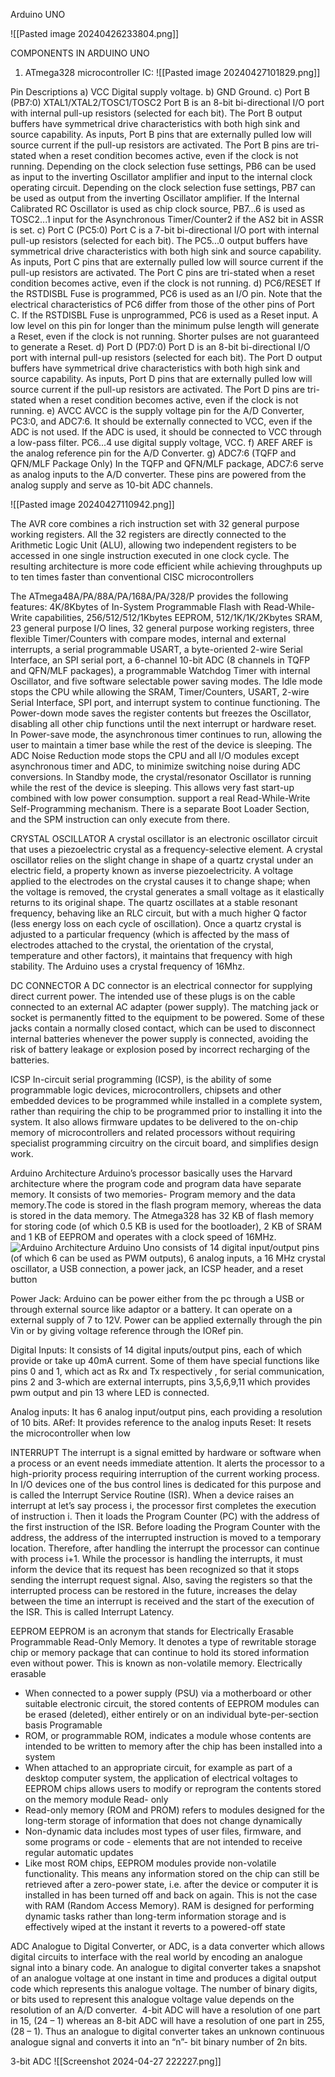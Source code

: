 
Arduino UNO

![[Pasted image 20240426233804.png]]

COMPONENTS IN ARDUINO UNO

1) ATmega328 microcontroller IC: 
![[Pasted image 20240427101829.png]]

Pin Descriptions
a) VCC
Digital supply voltage.
b) GND
Ground.
c) Port B (PB7:0) XTAL1/XTAL2/TOSC1/TOSC2
Port B is an 8-bit bi-directional I/O port with internal pull-up resistors (selected for each bit). The Port B output buffers have symmetrical drive characteristics with both high sink and source capability. As inputs, Port B pins that are externally pulled low will source current if the pull-up resistors are activated. The Port B pins are tri-stated when a reset condition becomes active, even if the clock is not running. Depending on the clock selection fuse settings, PB6 can be used as input to the inverting Oscillator amplifier and input to the internal clock operating circuit. Depending on the clock selection fuse settings, PB7 can be used as output from the inverting Oscillator amplifier.
If the Internal Calibrated RC Oscillator is used as chip clock source, PB7...6 is used as TOSC2...1 input for the Asynchronous Timer/Counter2 if the AS2 bit in ASSR is set.
c) Port C (PC5:0)
Port C is a 7-bit bi-directional I/O port with internal pull-up resistors (selected for each bit). The PC5...0 output buffers have symmetrical drive characteristics with both high sink and source capability. As inputs, Port C pins that are externally pulled low will source current if the pull-up resistors are activated. The Port C pins are tri-stated when a reset condition becomes active, even if the clock is not running.
d) PC6/RESET
If the RSTDISBL Fuse is programmed, PC6 is used as an I/O pin. Note that the electrical characteristics of PC6 differ from those of the other pins of Port C.
If the RSTDISBL Fuse is unprogrammed, PC6 is used as a Reset input. A low level on this pin for longer than the minimum pulse length will generate a Reset, even if the clock is not running.  Shorter pulses are not guaranteed to generate a Reset.
d) Port D (PD7:0)
Port D is an 8-bit bi-directional I/O port with internal pull-up resistors (selected for each bit). The Port D output buffers have symmetrical drive characteristics with both high sink and source capability. As inputs, Port D pins that are externally pulled low will source current if the pull-up resistors are activated. The Port D pins are tri-stated when a reset condition becomes active, even if the clock is not running.
e) AVCC
AVCC is the supply voltage pin for the A/D Converter, PC3:0, and ADC7:6. It should be externally connected to VCC, even if the ADC is not used. If the ADC is used, it should be connected to VCC through a low-pass filter. PC6...4 use digital supply voltage, VCC.
f) AREF
AREF is the analog reference pin for the A/D Converter.
g) ADC7:6 (TQFP and QFN/MLF Package Only)
In the TQFP and QFN/MLF package, ADC7:6 serve as analog inputs to the A/D converter. These pins are powered from the analog supply and serve as 10-bit ADC channels.

![[Pasted image 20240427110942.png]]


The AVR core combines a rich instruction set with 32 general purpose working registers. All the 32 registers are directly connected to the Arithmetic Logic Unit (ALU), allowing two independent registers to be accessed in one single instruction executed in one clock cycle. The resulting architecture is more code efficient while achieving throughputs up to ten times faster than conventional CISC microcontrollers

The ATmega48A/PA/88A/PA/168A/PA/328/P provides the following features: 4K/8Kbytes of In-System Programmable Flash with Read-While-Write capabilities, 256/512/512/1Kbytes EEPROM, 512/1K/1K/2Kbytes SRAM, 23 general purpose I/O lines, 32 general purpose working registers, three flexible Timer/Counters with compare modes, internal and external interrupts, a serial programmable USART, a byte-oriented 2-wire Serial Interface, an SPI serial port, a 6-channel 10-bit ADC (8 channels in TQFP and QFN/MLF packages), a programmable Watchdog Timer with internal Oscillator, and five software selectable power saving modes. The Idle mode stops the CPU while allowing the SRAM, Timer/Counters, USART, 2-wire Serial Interface, SPI port, and interrupt system to continue functioning. The Power-down mode saves the register contents but freezes the Oscillator, disabling all other chip functions until the next interrupt or hardware reset. In Power-save mode, the asynchronous timer continues to run, allowing the user to maintain a timer base while the rest of the device is sleeping. The ADC Noise Reduction mode stops the CPU and all I/O modules except asynchronous timer and ADC, to minimize switching noise during ADC conversions. In Standby mode, the crystal/resonator Oscillator is running while the rest of the device is sleeping. This allows very fast start-up combined with low power consumption.
support a real Read-While-Write Self-Programming mechanism. There is a separate Boot Loader Section, and the SPM instruction can only execute from there.

CRYSTAL OSCILLATOR
A crystal oscillator is an electronic oscillator circuit that uses a piezoelectric crystal as a frequency-selective element. A crystal oscillator relies on the slight change in shape of a quartz crystal under an electric field, a property known as inverse piezoelectricity. A voltage applied to the electrodes on the crystal causes it to change shape; when the voltage is removed, the crystal generates a small voltage as it elastically returns to its original shape. The quartz oscillates at a stable resonant frequency, behaving like an RLC circuit, but with a much higher Q factor (less energy loss on each cycle of oscillation). Once a quartz crystal is adjusted to a particular frequency (which is affected by the mass of electrodes attached to the crystal, the orientation of the crystal, temperature and other factors), it maintains that frequency with high stability.
The Arduino uses a crystal frequency of 16Mhz.

DC CONNECTOR
A DC connector is an electrical connector for supplying direct current power. The intended use of these plugs is on the cable connected to an external AC adapter (power supply). The matching jack or socket is permanently fitted to the equipment to be powered. Some of these jacks contain a normally closed contact, which can be used to disconnect internal batteries whenever the power supply is connected, avoiding the risk of battery leakage or explosion posed by incorrect recharging of the batteries.

ICSP
 In-circuit serial programming (ICSP), is the ability of some programmable logic devices, microcontrollers, chipsets and other embedded devices to be programmed while installed in a complete system, rather than requiring the chip to be programmed prior to installing it into the system. It also allows firmware updates to be delivered to the on-chip memory of microcontrollers and related processors without requiring specialist programming circuitry on the circuit board, and simplifies design work.

Arduino Architecture
Arduino’s processor basically uses the Harvard architecture where the program code and program data have separate memory. It consists of two memories- Program memory and the data memory.The code is stored in the flash program memory, whereas the data is stored in the data memory. The Atmega328 has 32 KB of flash memory for storing code (of which 0.5 KB is used for the bootloader), 2 KB of SRAM and 1 KB of EEPROM and operates with a clock speed of 16MHz.
![Arduino Architecture](https://www.elprocus.com/wp-content/uploads/2013/08/2.jpg)
Arduino Uno consists of 14 digital input/output pins (of which 6 can be used as PWM outputs), 6 analog inputs, a 16 MHz crystal oscillator, a USB connection, a power jack, an ICSP header, and a reset button

Power Jack:  Arduino can be power either from the pc through a USB or through external source like adaptor or a battery. It can operate on a external supply of 7 to 12V. Power can be applied externally through the pin Vin or by giving voltage reference through the IORef pin.

Digital Inputs: It consists of 14 digital inputs/output pins, each of which provide or take up 40mA current. Some of them have special functions like pins 0 and 1, which act as Rx and Tx respectively , for serial communication, pins 2 and 3-which are external interrupts, pins 3,5,6,9,11 which provides pwm output and pin 13 where LED is connected.

Analog inputs: It has 6 analog input/output pins, each providing a resolution of 10 bits.
ARef: It provides reference to the analog inputs
Reset: It resets the microcontroller when low

INTERRUPT
The interrupt is a signal emitted by hardware or software when a process or an event needs immediate attention. It alerts the processor to a high-priority process requiring interruption of the current working process. In I/O devices one of the bus control lines is dedicated for this purpose and is called the Interrupt Service Routine (ISR). 
When a device raises an interrupt at let’s say process i, the processor first completes the execution of instruction i. Then it loads the Program Counter (PC) with the address of the first instruction of the ISR. Before loading the Program Counter with the address, the address of the interrupted instruction is moved to a temporary location. Therefore, after handling the interrupt the processor can continue with process i+1.
While the processor is handling the interrupts, it must inform the device that its request has been recognized so that it stops sending the interrupt request signal. Also, saving the registers so that the interrupted process can be restored in the future, increases the delay between the time an interrupt is received and the start of the execution of the ISR. This is called Interrupt Latency.

EEPROM
EEPROM is an acronym that stands for Electrically Erasable Programmable Read-Only Memory. It denotes a type of rewritable storage chip or memory package that can continue to hold its stored information even without power. This is known as non-volatile memory.
Electrically erasable
- When connected to a power supply (PSU) via a motherboard or other suitable electronic circuit, the stored contents of EEPROM modules can be erased (deleted), either entirely or on an individual byte-per-section basis
Programable
- ROM, or programmable ROM, indicates a module whose contents are intended to be written to memory after the chip has been installed into a system
- When attached to an appropriate circuit, for example as part of a desktop computer system, the application of electrical voltages to EEPROM chips allows users to modify or reprogram the contents stored on the memory module
Read- only
- Read-only memory (ROM and PROM) refers to modules designed for the long-term storage of information that does not change dynamically
- Non-dynamic data includes most types of user files, firmware, and some programs or code - elements that are not intended to receive regular automatic updates
- Like most ROM chips, EEPROM modules provide non-volatile functionality. This means any information stored on the chip can still be retrieved after a zero-power state, i.e. after the device or computer it is installed in has been turned off and back on again. This is not the case with RAM (Random Access Memory). RAM is designed for performing dynamic tasks rather than long-term information storage and is effectively wiped at the instant it reverts to a powered-off state

ADC
Analogue to Digital Converter, or ADC, is a data converter which allows digital circuits to interface with the real world by encoding an analogue signal into a binary code. An analogue to digital converter takes a snapshot of an analogue voltage at one instant in time and produces a digital output code which represents this analogue voltage. The number of binary digits, or bits used to represent this analogue voltage value depends on the resolution of an A/D converter.  4-bit ADC will have a resolution of one part in 15, (24 – 1) whereas an 8-bit ADC will have a resolution of one part in 255, (28 – 1). Thus an analogue to digital converter takes an unknown continuous analogue signal and converts it into an “n”- bit binary number of 2n bits.

3-bit ADC
![[Screenshot 2024-04-27 222227.png]]




